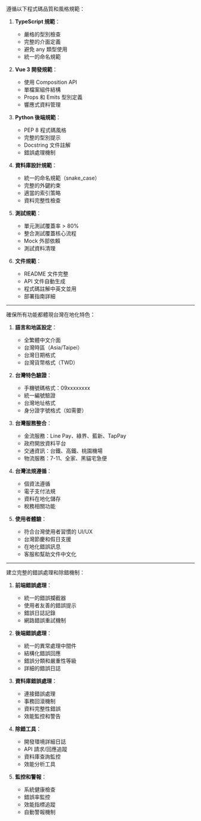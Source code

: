 遵循以下程式碼品質和風格規範：

1. **TypeScript 規範**：
   - 嚴格的型別檢查
   - 完整的介面定義
   - 避免 any 類型使用
   - 統一的命名規範

2. **Vue 3 開發規範**：
   - 使用 Composition API
   - 單檔案組件結構
   - Props 和 Emits 型別定義
   - 響應式資料管理

3. **Python 後端規範**：
   - PEP 8 程式碼風格
   - 完整的型別提示
   - Docstring 文件註解
   - 錯誤處理機制

4. **資料庫設計規範**：
   - 統一的命名規範（snake_case）
   - 完整的外鍵約束
   - 適當的索引策略
   - 資料完整性檢查

5. **測試規範**：
   - 單元測試覆蓋率 > 80%
   - 整合測試覆蓋核心流程
   - Mock 外部依賴
   - 測試資料清理

6. **文件規範**：
   - README 文件完整
   - API 文件自動生成
   - 程式碼註解中英文並用
   - 部署指南詳細

---

確保所有功能都體現台灣在地化特色：

1. **語言和地區設定**：
   - 全繁體中文介面
   - 台灣時區（Asia/Taipei）
   - 台灣日期格式
   - 台灣貨幣格式（TWD）

2. **台灣特色驗證**：
   - 手機號碼格式：09xxxxxxxx
   - 統一編號驗證
   - 台灣地址格式
   - 身分證字號格式（如需要）

3. **台灣服務整合**：
   - 金流服務：Line Pay、綠界、藍新、TapPay
   - 政府開放資料平台
   - 交通資訊：台鐵、高鐵、桃園機場
   - 物流服務：7-11、全家、黑貓宅急便

4. **台灣法規遵循**：
   - 個資法遵循
   - 電子支付法規
   - 資料在地化儲存
   - 稅務相關功能

5. **使用者體驗**：
   - 符合台灣使用者習慣的 UI/UX
   - 台灣節慶和假日支援
   - 在地化錯誤訊息
   - 客服和幫助文件中文化

---

建立完整的錯誤處理和除錯機制：

1. **前端錯誤處理**：
   - 統一的錯誤攔截器
   - 使用者友善的錯誤提示
   - 錯誤日誌記錄
   - 網路錯誤重試機制

2. **後端錯誤處理**：
   - 統一的異常處理中間件
   - 結構化錯誤回應
   - 錯誤分類和嚴重性等級
   - 詳細的錯誤日誌

3. **資料庫錯誤處理**：
   - 連接錯誤處理
   - 事務回滾機制
   - 資料完整性錯誤
   - 效能監控和警告

4. **除錯工具**：
   - 開發環境詳細日誌
   - API 請求/回應追蹤
   - 資料庫查詢監控
   - 效能分析工具

5. **監控和警報**：
   - 系統健康檢查
   - 錯誤率監控
   - 效能指標追蹤
   - 自動警報機制
